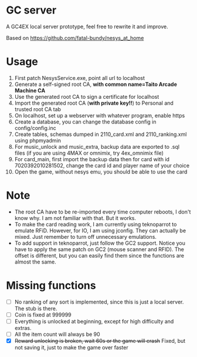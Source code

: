 # GC server

A GC4EX local server prototype, feel free to rewrite it and improve.

Based on https://github.com/fatal-bundy/nesys_at_home

# Usage

1. First patch NesysService.exe, point all url to localhost
2. Generate a self-signed root CA, **with common name=Taito Arcade Machine CA**
3. Use the generated root CA to sign a certificate for localhost
4. Import the generated root CA (**with private key!!**) to Personal and trusted root CA tab
5. On localhost, set up a webserver with whatever program, enable https
6. Create a database, you can change the database config in config/config.inc
7. Create tables, schemas dumped in 2110_card.xml and 2110_ranking.xml using phpmyadmin
8. For music_unlock and music_extra, backup data are exported to .sql files (if you are using 4MAX or omnimix, try 4ex_omnimix file)
9. For card_main, first import the backup data then for card with id 7020392010281502, change the card id and player
   name of your choice
10. Open the game, without nesys emu, you should be able to use the card

# Note

- The root CA have to be re-imported every time computer reboots, I don't know why. I am not familiar with that. But it
  works.
- To make the card reading work, I am currently using teknoparrot to emulate RFiD. However, for IO, I am using jconfig. They can actually be mixed. Just remember to turn off unnecessary emulations.
- To add support in teknoparrot, just follow the GC2 support. Notice you have to apply the same patch on GC2 (mouse scanner and RFID). The offset is different, but you can easily find them since the functions are almost the same.

# Missing functions
- [ ] No ranking of any sort is implemented, since this is just a local server. The stub is there.
- [ ] Coin is fixed at 999999
- [ ] Everything is unlocked at beginning, except for high difficulty and extras.
- [ ] All the item count will always be 90
- [x] ~~Reward unlocking is broken, wait 60s or the game will crash~~ Fixed, but not saving it, just to make the game over faster
